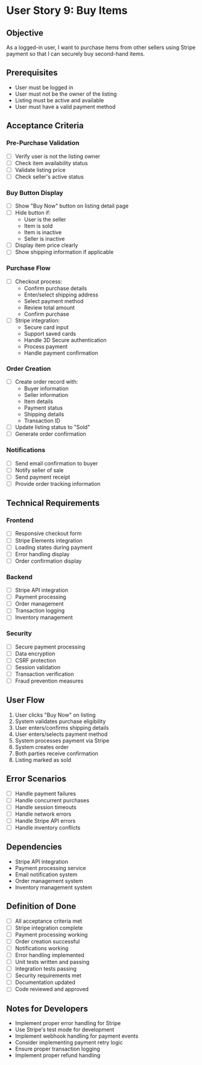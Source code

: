 # User Story 9: Buy Items

## Objective

As a logged-in user, I want to purchase items from other sellers using Stripe payment so that I can securely buy second-hand items.

## Prerequisites
- User must be logged in
- User must not be the owner of the listing
- Listing must be active and available
- User must have a valid payment method

## Acceptance Criteria

### Pre-Purchase Validation

- [ ] Verify user is not the listing owner
- [ ] Check item availability status
- [ ] Validate listing price
- [ ] Check seller's active status

### Buy Button Display

- [ ] Show "Buy Now" button on listing detail page
- [ ] Hide button if:
  - User is the seller
  - Item is sold
  - Item is inactive
  - Seller is inactive
- [ ] Display item price clearly
- [ ] Show shipping information if applicable

### Purchase Flow

- [ ] Checkout process:
  - Confirm purchase details
  - Enter/select shipping address
  - Select payment method
  - Review total amount
  - Confirm purchase
- [ ] Stripe integration:
  - Secure card input
  - Support saved cards
  - Handle 3D Secure authentication
  - Process payment
  - Handle payment confirmation

### Order Creation

- [ ] Create order record with:
  - Buyer information
  - Seller information
  - Item details
  - Payment status
  - Shipping details
  - Transaction ID
- [ ] Update listing status to "Sold"
- [ ] Generate order confirmation

### Notifications

- [ ] Send email confirmation to buyer
- [ ] Notify seller of sale
- [ ] Send payment receipt
- [ ] Provide order tracking information

## Technical Requirements

### Frontend
- [ ] Responsive checkout form
- [ ] Stripe Elements integration
- [ ] Loading states during payment
- [ ] Error handling display
- [ ] Order confirmation display

### Backend
- [ ] Stripe API integration
- [ ] Payment processing
- [ ] Order management
- [ ] Transaction logging
- [ ] Inventory management

### Security
- [ ] Secure payment processing
- [ ] Data encryption
- [ ] CSRF protection
- [ ] Session validation
- [ ] Transaction verification
- [ ] Fraud prevention measures

## User Flow
1. User clicks "Buy Now" on listing
2. System validates purchase eligibility
3. User enters/confirms shipping details
4. User enters/selects payment method
5. System processes payment via Stripe
6. System creates order
7. Both parties receive confirmation
8. Listing marked as sold

## Error Scenarios
- [ ] Handle payment failures
- [ ] Handle concurrent purchases
- [ ] Handle session timeouts
- [ ] Handle network errors
- [ ] Handle Stripe API errors
- [ ] Handle inventory conflicts

## Dependencies
- Stripe API integration
- Payment processing service
- Email notification system
- Order management system
- Inventory management system

## Definition of Done
- [ ] All acceptance criteria met
- [ ] Stripe integration complete
- [ ] Payment processing working
- [ ] Order creation successful
- [ ] Notifications working
- [ ] Error handling implemented
- [ ] Unit tests written and passing
- [ ] Integration tests passing
- [ ] Security requirements met
- [ ] Documentation updated
- [ ] Code reviewed and approved

## Notes for Developers
- Implement proper error handling for Stripe
- Use Stripe's test mode for development
- Implement webhook handling for payment events
- Consider implementing payment retry logic
- Ensure proper transaction logging
- Implement proper refund handling 
